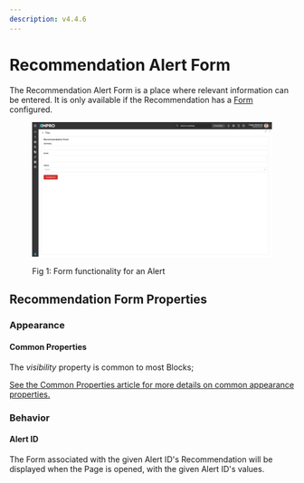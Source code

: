 ```yaml
---
description: v4.4.6
---
```


# Recommendation Alert Form

The Recommendation Alert Form is a place where relevant information can be entered. It is only available if the Recommendation has a [Form](../../concepts/recommendation/form.md) configured.&#x20;

<figure><img src="../../.gitbook/assets/recommendation-form-block.png" alt=""><figcaption><p>Fig 1: Form functionality for an Alert</p></figcaption></figure>

## Recommendation Form Properties

### Appearance

#### Common Properties

The _visibility_ property is common to most Blocks;

[See the Common Properties article for more details on common appearance properties.](../common-properties.md#appearance)

### Behavior

#### Alert ID

The Form associated with the given Alert ID's Recommendation will be displayed when the Page is opened, with the given Alert ID's values.
